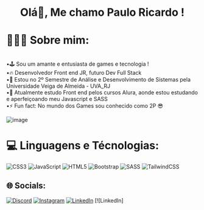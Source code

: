 ### <h1 align="center"> Olá👋, Me chamo Paulo Ricardo ! </h1>

# 🧔🏻‍♂️ Sobre mim:
<br>
•🕹️ Sou um amante e entusiasta de games e tecnologia ! <br>
•🔥 Desenvolvedor Front end JR, futuro Dev Full Stack <br>
•💬 Estou no 2º Semestre de Análise e Desenvolvimento de Sistemas pela Universidade Veiga de Almeida - UVA_RJ <br>
•🌱 Atualmente estudo Front end pelos cursos Alura, aonde estou estudando e aperfeiçoando meu Javascript e SASS <br>
•⚡ Fun fact: No mundo dos Games sou conhecido como 2P 😎

![image](https://user-images.githubusercontent.com/125704167/236881595-1eadf1de-56ce-4041-9978-5f6f97dbf0c3.png)

# 💻 Linguagens e Técnologias:
![CSS3](https://img.shields.io/badge/css3-%231572B6.svg?style=for-the-badge&logo=css3&logoColor=white) ![JavaScript](https://img.shields.io/badge/javascript-%23323330.svg?style=for-the-badge&logo=javascript&logoColor=%23F7DF1E) ![HTML5](https://img.shields.io/badge/html5-%23E34F26.svg?style=for-the-badge&logo=html5&logoColor=white) ![Bootstrap](https://img.shields.io/badge/bootstrap-%23563D7C.svg?style=for-the-badge&logo=bootstrap&logoColor=white) ![SASS](https://img.shields.io/badge/SASS-hotpink.svg?style=for-the-badge&logo=SASS&logoColor=white) ![TailwindCSS](https://img.shields.io/badge/tailwindcss-%2338B2AC.svg?style=for-the-badge&logo=tailwind-css&logoColor=white)

## 🌐 Socials:
[![Discord](https://img.shields.io/badge/Discord-%237289DA.svg?logo=discord&logoColor=white)](https://discord.gg/https://discord.gg/mYFHBrn6) [![Instagram](https://img.shields.io/badge/Instagram-%23E4405F.svg?logo=Instagram&logoColor=white)](https://instagram.com/[https://www.instagram.com/_paulogoms/](https://www.instagram.com/_paulogoms/)) [![LinkedIn](https://img.shields.io/badge/LinkedIn-%230077B5.svg?logo=linkedin&logoColor=white)](https://linkedin.com/in/[https://www.linkedin.com/in/pr-gomes/](https://www.linkedin.com/in/pr-gomes/)) [![LinkedIn]
